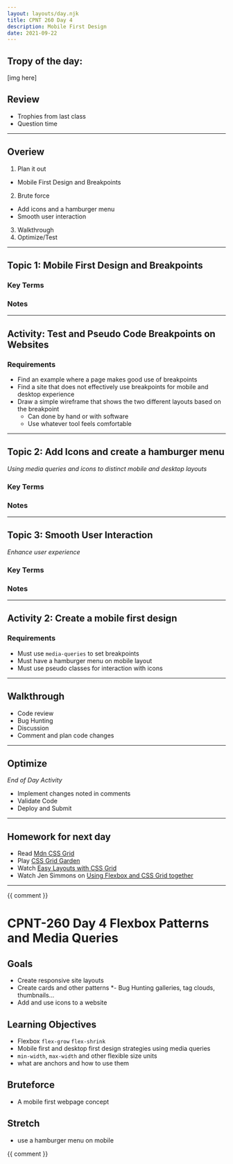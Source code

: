 ```yaml
---
layout: layouts/day.njk
title: CPNT 260 Day 4
description: Mobile First Design
date: 2021-09-22
---
```


## Tropy of the day:
[img here]

## Review
- Trophies from last class
- Question time

---
## Overiew
1. Plan it out
  - Mobile First Design and Breakpoints
2. Brute force
  - Add icons and a hamburger menu
  - Smooth user interaction
3. Walkthrough
4. Optimize/Test

---
## Topic 1: Mobile First Design and Breakpoints

### Key Terms

### Notes

---
## Activity: Test and Pseudo Code Breakpoints on Websites
### Requirements
- Find an example where a page makes good use of breakpoints
- Find a site that does not effectively use breakpoints for mobile and desktop experience
- Draw a simple wireframe that shows the two different layouts based on the breakpoint
  - Can done by hand or with software
  - Use whatever tool feels comfortable

---
## Topic 2: Add Icons and create a hamburger menu
_Using media queries and icons to distinct mobile and desktop layouts_

### Key Terms

### Notes

---
## Topic 3: Smooth User Interaction
_Enhance user experience_

### Key Terms

### Notes

---
## Activity 2: Create a mobile first design

### Requirements
- Must use `media-queries` to set breakpoints
- Must have a hamburger menu on mobile layout
- Must use pseudo classes for interaction with icons

---
## Walkthrough
- Code review
- Bug Hunting
- Discussion
- Comment and plan code changes

---
## Optimize
_End of Day Activity_
- Implement changes noted in comments
- Validate Code
- Deploy and Submit

---
## Homework for next day
- Read [Mdn CSS Grid](https://developer.mozilla.org/en-US/docs/Learn/CSS/CSS_layout/Grids)
- Play [CSS Grid Garden](https://cssgridgarden.com/)
- Watch [Easy Layouts with CSS Grid](https://www.youtube.com/watch?v=tFKrK4eAiUQ)
- Watch Jen Simmons on [Using Flexbox and CSS Grid together](https://youtu.be/dQHtT47eH0M)
---

{{ comment }}

# CPNT-260 Day 4 Flexbox Patterns and Media Queries

## Goals
* Create responsive site layouts
* Create cards and other patterns
  *- Bug Hunting
 galleries, tag clouds, thumbnails...
* Add and use icons to a website 
## Learning Objectives
* Flexbox `flex-grow` `flex-shrink`
* Mobile first and desktop first design strategies using media queries
* `min-width`, `max-width` and other flexible size units
* what are anchors and how to use them
 
## Bruteforce
* A mobile first webpage concept

## Stretch
* use a hamburger menu on mobile 

{{ comment }}